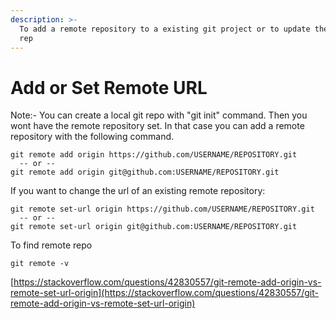 ```yaml
---
description: >-
  To add a remote repository to a existing git project or to update the existing
  rep
---
```


# Add or Set Remote URL

Note:- You can create a local git repo with "git init" command. Then you wont have the remote repository set. In that case you can add a remote repository with the following command.

```text
git remote add origin https://github.com/USERNAME/REPOSITORY.git
  -- or --
git remote add origin git@github.com:USERNAME/REPOSITORY.git
```

If you want to change the url of an existing remote repository:

```text
git remote set-url origin https://github.com/USERNAME/REPOSITORY.git
  -- or --
git remote set-url origin git@github.com:USERNAME/REPOSITORY.git
```

To find remote repo 

```text
git remote -v
```

[https://stackoverflow.com/questions/42830557/git-remote-add-origin-vs-remote-set-url-origin](https://stackoverflow.com/questions/42830557/git-remote-add-origin-vs-remote-set-url-origin)

